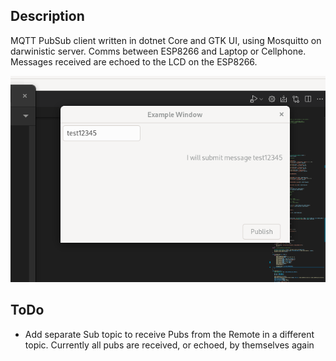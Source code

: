 ## Description

MQTT PubSub client written in dotnet Core and GTK UI, using Mosquitto on darwinistic server.  Comms between ESP8266 and Laptop or Cellphone.  Messages received are echoed to the LCD on the ESP8266.

![screenshot](GTKScreenShot.png)

## ToDo

  * Add separate Sub topic to receive Pubs from the Remote in a different topic.  Currently all pubs are received, or echoed, by themselves again
